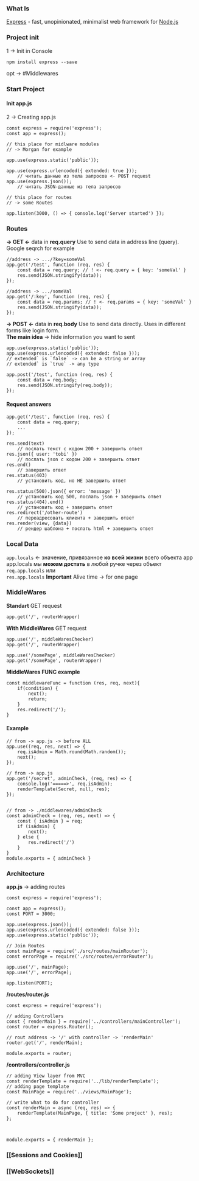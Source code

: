 ### What Is 
[Express](http://expressjs.com/en/5x/api.html#express) - fast, unopinionated, minimalist web framework for [Node.js](https://nodejs.org/en/)

### Project init
1 -> Init in Console
```
npm install express --save

```
opt -> #Middlewares

### Start Project
#### Init app.js
2 -> Creating app.js
```
const express = require('express');
const app = express();

// this place for midlware modules
// -> Morgan for example

app.use(express.static('public'));

app.use(express.urlencoded({ extended: true })); 
	// читать данные из тела запросов <- POST request
app.use(express.json());
	// читать JSON-данные из тела запросов

// this place for routes
// -> some Routes

app.listen(3000, () => { console.log('Server started') });
```

### Routes
**-> GET <-** data in **req.query**
Use to send data in address line (query). Google seqrch for example
```
//address -> .../?key=someVal
app.get('/test', function (req, res) {
	const data = req.query; // ! <- req.query = { key: 'someVal' }
	res.send(JSON.stringify(data));
});
```
```
//address -> .../someVal
app.get('/:key', function (req, res) {
	const data = req.params; // ! <- req.params = { key: 'someVal' }
	res.send(JSON.stringify(data));
});
```

**-> POST <-** data in **req.body**
Use to send data directly. Uses in different forms like login form.<br>
**The main idea** -> hide information you want to sent
```
app.use(express.static('public'));
app.use(express.urlencoded({ extended: false }));
// extended` is `false` -> can be a string or array 
// extended` is `true` -> any type 

app.post('/test', function (req, res) {
	const data = req.body;
	res.send(JSON.stringify(req.body));
});
```

#### Request answers
```
app.get('/test', function (req, res) {
	const data = req.query;
	...
});

res.send(text) 
	// послать текст с кодом 200 + завершить ответ
res.json({ user: 'tobi' }) 
	// послать json с кодом 200 + завершить ответ
res.end() 
	// завершить ответ
res.status(403) 
	// установить код, но НЕ завершить ответ

res.status(500).json({ error: 'message' })
	// установить код 500, послать json + завершить ответ
res.status(404).end() 
	// установить код + завершить ответ
res.redirect('/other-route') 
	// переадресовать клиента + завершить ответ
res.render(view, {data}) 
	// рендер шаблона + послать html + завершить ответ
```

### Local Data
`app.locals` <- значение, привязанное **ко всей жизни** всего объекта app<br>
app.locals мы **можем достать** в любой ручке
через объект<br> `req.app.locals` или <br>`res.app.locals`
**Important**
Alive time -> for one page
### MiddleWares
**Standart** GET request
```
app.get('/', routerWrapper)
```
**With MiddleWares** GET request
```
app.use('/', middleWaresChecker)
app.get('/', routerWrapper)

app.use('/somePage', middleWaresChecker)
app.get('/somePage', routerWrapper)

```
**MiddleWares FUNC example**
```
const middlewareFunc = function (res, req, next){
	if(condition) {
		next();
		return;
	}
	res.redirect('/');
}
```
#### Example
```
// from -> app.js -> before ALL
app.use((req, res, next) => {
	req.isAdmin = Math.round(Math.random());
	next();
});
```
```
// from -> app.js
app.get('/secret', adminCheck, (req, res) => {
	console.log('=====>', req.isAdmin);
	renderTemplate(Secret, null, res);
});

```
```

// from -> ./middlewares/adminCheck
const adminCheck = (req, res, next) => {
	const { isAdmin } = req;
	if (isAdmin) {
		next();
	} else {
		res.redirect('/')
	}
}
module.exports = { adminCheck }
```
### Architecture
**app.js** -> adding routes
```
const express = require('express');

const app = express();
const PORT = 3000;

app.use(express.json());
app.use(express.urlencoded({ extended: false }));
app.use(express.static('public'));

// Join Routes
const mainPage = require('./src/routes/mainRouter');
const errorPage = require('./src/routes/errorRouter');

app.use('/', mainPage);
app.use('/', errorPage);

app.listen(PORT);
```
**/routes/router.js**
```
const express = require('express');

// adding Controllers
const { renderMain } = require('../controllers/mainController');
const router = express.Router();

// rout address -> '/' with controller -> 'renderMain'
router.get('/', renderMain);

module.exports = router;
```
**/controllers/controller.js**
```
// adding View layer from MVC
const renderTemplate = require('../lib/renderTemplate');
// adding page template
const MainPage = require('../views/MainPage');

// write what to do for controller
const renderMain = async (req, res) => {
	renderTemplate(MainPage, { title: 'Some project' }, res);
};

  

module.exports = { renderMain };
```


### [[Sessions and Cookies]]
### [[WebSockets]]